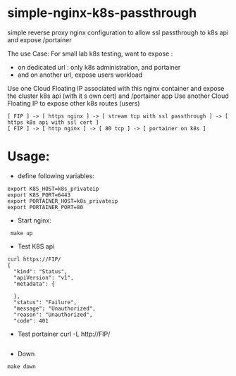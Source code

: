 # simple-nginx-k8s-passthrough
simple reverse proxy nginx configuration to allow ssl passthrough to k8s api and expose /portainer

The use Case:
For small lab k8s testing, want to expose :
 * on dedicated url : only k8s administration, and portainer
 * and on another url, expose users workload

Use one Cloud Floating IP associated with this nginx container and expose the cluster k8s api (with it s own cert) and /portainer app
Use another Cloud Floating IP to expose other k8s routes (users)

```
[ FIP ] -> [ https nginx ] -> [ stream tcp with ssl passthrough ] -> [ https k8s api with ssl cert ]
[ FIP ] -> [ http nginx ] -> [ 80 tcp ] -> [ portainer on k8s ]
```

# Usage:
* define following variables:
```
export K8S_HOST=k8s_privateip
export K8S_PORT=6443
export PORTAINER_HOST=k8s_privateip
export PORTAINER_PORT=80
```

* Start nginx:
```
 make up
```
* Test K8S api
```
curl https://FIP/
{
  "kind": "Status",
  "apiVersion": "v1",
  "metadata": {

  },
  "status": "Failure",
  "message": "Unauthorized",
  "reason": "Unauthorized",
  "code": 401
```
* Test portainer
curl -L http://FIP/
```
```

* Down
```
make down
```
